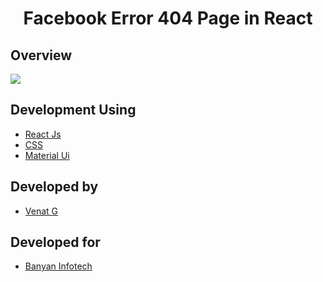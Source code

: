<h1 align="center">Facebook Error 404 Page in React</h1>

## Overview

<a href="https://github.com/Venkat-Banyan/Venkat-Banyan/edit/main/Facebook_React_404"><img src="https://github.com/Venkat-Banyan/Venkat-Banyan/blob/main/Facebook_React_404/Facebook_404_React_Image.png" draggable="false"></a>


## Development Using
- [React Js](https://es.reactjs.org/)
- [CSS](https://www.w3schools.com/css/css_intro.asp)
- [Material Ui](https://mui.com/)

## Developed by
- [Venat G](https://github.com/Venkat-Banyan/)

## Developed for
- [Banyan Infotech](www.banyaninfotech.com)

